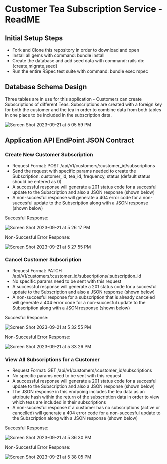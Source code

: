 # Customer Tea Subscription Service - ReadME

## Initial Setup Steps

- Fork and Clone this repository in order to download and open
- Install all gems with command: bundle install
- Create the database and add seed data with command: rails db:{create,migrate,seed}
- Run the entire RSpec test suite with command: bundle exec rspec

## Database Schema Design

Three tables are in use for this application - Customers can create Subscriptions of different Teas. Subscriptions are created with a foreign key for both the customer and the tea in order to combine data from both tables in one place to be included in the subscription data. 

![Screen Shot 2023-09-21 at 5 05 59 PM](https://github.com/AStilmock/Tea_Subscription_service/assets/125514479/74df5658-5ff5-444e-b03f-5fc80bbf775f)

## Application API EndPoint JSON Contract
### Create New Customer Subscription 
- Request Format: POST /api/v1/customers/:customer_id/subscriptions
- Send the request with specific params needed to create the Subscription: customer_id, tea_id, frequency, status (default status should be entered as 0)
- A successful response will generate a 201 status code for a succesful update to the Subscription and also a JSON response (shown below)
- A non-succesful response will generate a 404 error code for a non-succesful update to the Subscription along with a JSON response (shown below)

Succesful Response:

![Screen Shot 2023-09-21 at 5 26 17 PM](https://github.com/AStilmock/Tea_Subscription_service/assets/125514479/ce2a2f93-5cb0-40dd-8a06-8b53cd0bdd17)

Non-Succesful Error Response:

![Screen Shot 2023-09-21 at 5 27 55 PM](https://github.com/AStilmock/Tea_Subscription_service/assets/125514479/2ee515ce-21ea-4615-80f0-6005a0b502bb)

### Cancel Customer Subscription
- Request Format: PATCH /api/v1/customers/:customer_id/subscriptions/:subscription_id
- No specific params need to be sent with this request
- A successful response will generate a 201 status code for a succesful update to the Subscription and also a JSON response (shown below)
- A non-succesful response for a subscription that is already canceled will generate a 404 error code for a non-succesful update to the Subscription along with a JSON response (shown below)

Succesful Response:

![Screen Shot 2023-09-21 at 5 32 55 PM](https://github.com/AStilmock/Tea_Subscription_service/assets/125514479/898530a9-efa9-4bc8-9448-e57e4554395a)

Non-Succesful Error Response:

![Screen Shot 2023-09-21 at 5 33 26 PM](https://github.com/AStilmock/Tea_Subscription_service/assets/125514479/824e0089-9fb2-4481-be07-5fe444cbc4b0)

### View All Subscriptions for a Customer
- Request Format: GET /api/v1/customers/:customer_id/subscriptions
- No specific params need to be sent with this request
- A successful response will generate a 201 status code for a succesful update to the Subscription and also a JSON response (shown below)
- The JSON response in this endpoing includes the tea data as an attribute hash within the return of the subscription data in order to view which teas are included in their subscriptions
- A non-succesful response if a customer has no subscriptions (active or cancelled) will generate a 404 error code for a non-succesful update to the Subscription along with a JSON response (shown below)

Succesful Response:

![Screen Shot 2023-09-21 at 5 36 30 PM](https://github.com/AStilmock/Tea_Subscription_service/assets/125514479/b32fd7d1-2acd-4c34-a413-1f1df570050f)

Non-Succesful Error Response:

![Screen Shot 2023-09-21 at 5 38 05 PM](https://github.com/AStilmock/Tea_Subscription_service/assets/125514479/8bb2a99c-91b8-4cdb-a0a2-254840b465bd)


